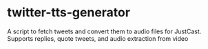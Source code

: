 # twitter-tts-generator
A script to fetch tweets and convert them to audio files for JustCast. Supports replies, quote tweets, and audio extraction from video
